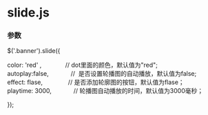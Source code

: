 # slide.js
### 参数 
$('.banner').slide({  

  color:  'red' ,              // dot里面的颜色，默认值为"red";  
  autoplay:false,              //  是否设置轮播图的自动播放，默认值为false;   
	effect: flase,               // 是否添加轮廓图的按钮，默认值为flase；   
	playtime: 3000,              // 轮播图自动播放的时间，默认值为3000毫秒；   
  
});
